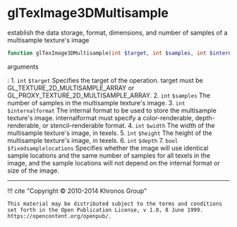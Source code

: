 # glTexImage3DMultisample
establish the data storage, format, dimensions, and number of samples of a
multisample texture's image

```php
function glTexImage3DMultisample(int $target, int $samples, int $internalformat, int $width, int $height, int $depth, bool $fixedsamplelocations) : void
```



arguments

:    1. `int` `$target` Specifies the target of the operation. target must be
    <constant>GL_TEXTURE_2D_MULTISAMPLE_ARRAY</constant> or
    <constant>GL_PROXY_TEXTURE_2D_MULTISAMPLE_ARRAY</constant>.
    2. `int` `$samples` The number of samples in the multisample texture's image.
    3. `int` `$internalformat` The internal format to be used to store the
    multisample texture's image. internalformat must specify a color-renderable,
    depth-renderable, or stencil-renderable format.
    4. `int` `$width` The width of the multisample texture's image, in texels.
    5. `int` `$height` The height of the multisample texture's image, in texels.
    6. `int` `$depth` 
    7. `bool` `$fixedsamplelocations` Specifies whether the image will use
    identical sample locations and the same number of samples for all texels in
    the image, and the sample locations will not depend on the internal format or
    size of the image.



---
     

!!! cite "Copyright © 2010-2014 Khronos Group"

    This material may be distributed subject to the terms and conditions set forth in the Open Publication License, v 1.0, 8 June 1999. https://opencontent.org/openpub/.